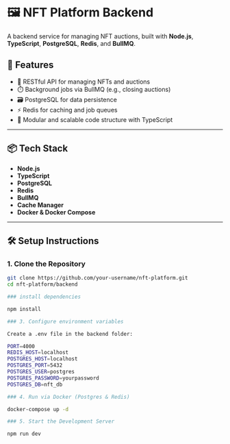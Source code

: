 # 🖼️ NFT Platform Backend

A backend service for managing NFT auctions, built with **Node.js**, **TypeScript**, **PostgreSQL**, **Redis**, and **BullMQ**.

## 🚀 Features

- 🧾 RESTful API for managing NFTs and auctions
- ⏱️ Background jobs via BullMQ (e.g., closing auctions)
- 🗃️ PostgreSQL for data persistence
- ⚡ Redis for caching and job queues
- 🧪 Modular and scalable code structure with TypeScript

---

## 📦 Tech Stack

- **Node.js**
- **TypeScript**
- **PostgreSQL**
- **Redis**
- **BullMQ**
- **Cache Manager**
- **Docker & Docker Compose**

---

## 🛠️ Setup Instructions

### 1. Clone the Repository

```bash
git clone https://github.com/your-username/nft-platform.git
cd nft-platform/backend

### install dependencies 

npm install 

### 3. Configure environment variables

Create a .env file in the backend folder:

PORT=4000
REDIS_HOST=localhost
POSTGRES_HOST=localhost
POSTGRES_PORT=5432
POSTGRES_USER=postgres
POSTGRES_PASSWORD=yourpassword
POSTGRES_DB=nft_db

### 4. Run via Docker (Postgres & Redis)

docker-compose up -d

### 5. Start the Development Server

npm run dev
